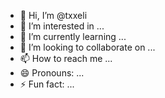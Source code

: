 - 👋 Hi, I’m @txxeli
- 👀 I’m interested in ...
- 🌱 I’m currently learning ...
- 💞️ I’m looking to collaborate on ...
- 📫 How to reach me ...
- 😄 Pronouns: ...
- ⚡ Fun fact: ...

<!---
txxeli/txxeli is a ✨ special ✨ repository because its `README.md` (this file) appears on your GitHub profile.
You can click the Preview link to take a look at your changes.
--->
